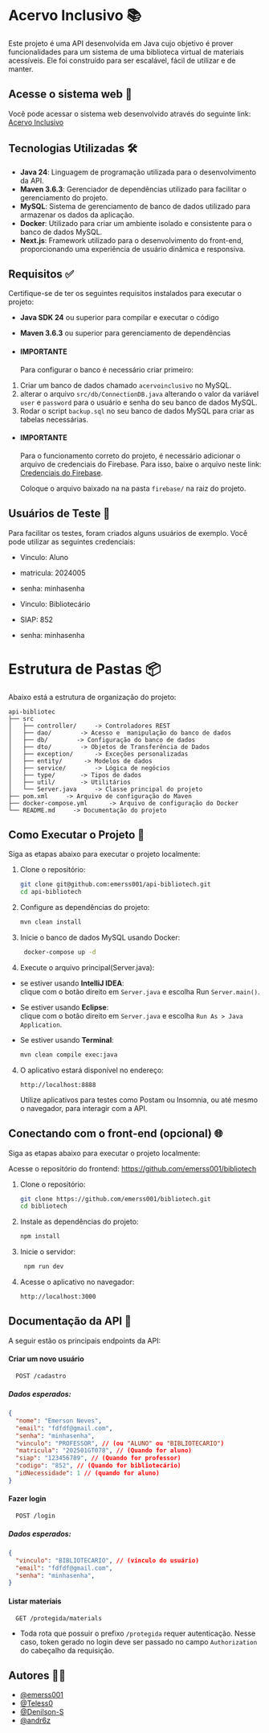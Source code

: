 # Acervo Inclusivo 📚

Este projeto é uma API desenvolvida em Java cujo objetivo é prover funcionalidades para um sistema de uma biblioteca virtual de materiais acessíveis. Ele foi construído para ser escalável, fácil de utilizar e de manter.

## Acesse o sistema web 🚀
Você pode acessar o sistema web desenvolvido através do seguinte link: [Acervo Inclusivo](https://bibliotech-indol.vercel.app/)

## Tecnologias Utilizadas 🛠️
- **Java 24**: Linguagem de programação utilizada para o desenvolvimento da API.
- **Maven 3.6.3**: Gerenciador de dependências utilizado para facilitar o gerenciamento do projeto.
- **MySQL**: Sistema de gerenciamento de banco de dados utilizado para armazenar os dados da aplicação.
- **Docker**: Utilizado para criar um ambiente isolado e consistente para o banco de dados MySQL.
- **Next.js**: Framework utilizado para o desenvolvimento do front-end, proporcionando uma experiência de usuário dinâmica e responsiva.

## Requisitos ✅

Certifique-se de ter os seguintes requisitos instalados para executar o projeto:
- **Java SDK 24** ou superior para compilar e executar o código
- **Maven 3.6.3** ou superior para gerenciamento de dependências

- #### IMPORTANTE
    Para configurar o banco é necessário criar primeiro:
1. Criar um banco de dados chamado `acervoinclusivo` no MySQL.
2. alterar o arquivo `src/db/ConnectionDB.java` alterando o valor da variável `user` e `password` para o usuário e senha do seu banco de dados MySQL.
3. Rodar o script `backup.sql` no seu banco de dados MySQL para criar as tabelas necessárias.

- #### IMPORTANTE
    Para o funcionamento correto do projeto, é necessário adicionar o arquivo de credenciais do Firebase. Para isso, baixe o arquivo neste link: [Credenciais do Firebase](https://drive.google.com/file/d/1lbruzToZYnOcFeDYSsjSeQiBxHwvmhiA/view?usp=sharing).
    
    Coloque o arquivo baixado na na pasta `firebase/` na raiz do projeto.

## Usuários de Teste 👤
Para facilitar os testes, foram criados alguns usuários de exemplo. Você pode utilizar as seguintes credenciais:

- Vinculo: Aluno
- matricula: 2024005
- senha: minhasenha


- Vinculo: Bibliotecário
- SIAP: 852
- senha: minhasenha

# Estrutura de Pastas 📦

Abaixo está a estrutura de organização do projeto:

```
api-bibliotec
├── src
│   ├── controller/     -> Controladores REST
│   ├── dao/        -> Acesso e  manipulação do banco de dados
│   ├── db/        -> Configuração do banco de dados
│   ├── dto/        -> Objetos de Transferência de Dados
│   ├── exception/      -> Exceções personalizadas
│   ├── entity/      -> Modelos de dados
│   ├── service/        -> Lógica de negócios
│   ├── type/       -> Tipos de dados
│   ├── util/       -> Utilitários
│   └── Server.java     -> Classe principal do projeto
├── pom.xml     -> Arquivo de configuração do Maven
├── docker-compose.yml      -> Arquivo de configuração do Docker
└── README.md     -> Documentação do projeto
```


## Como Executar o Projeto 🚀
Siga as etapas abaixo para executar o projeto localmente:

1. Clone o repositório:
    ```bash
    git clone git@github.com:emerss001/api-bibliotech.git
    cd api-bibliotech
    ```

2. Configure as dependências do projeto:
   ```bash
   mvn clean install
   ```

3. Inicie o banco de dados MySQL usando Docker:
   ```bash
    docker-compose up -d
    ```
4. Execute o arquivo principal(Server.java):
- se estiver usando **IntelliJ IDEA**:  
  clique com o botão direito em ```Server.java``` e escolha Run ```Server.main()```.


- Se estiver usando **Eclipse**:  
  clique com o botão direito em ```Server.java``` e escolha ```Run As > Java Application```.


- Se estiver usando **Terminal**:
    ```bash
    mvn clean compile exec:java
    ```


4. O aplicativo estará disponível no endereço:
   ```
   http://localhost:8888
   ```
    Utilize aplicativos para testes como Postam ou Insomnia, ou até mesmo o navegador, para interagir com a API.

## Conectando com o front-end (opcional) 🌐
Siga as etapas abaixo para executar o projeto localmente:

Acesse o repositório do frontend: https://github.com/emerss001/bibliotech

1. Clone o repositório:
    ```bash
    git clone https://github.com/emerss001/bibliotech.git
    cd bibliotech
    ```
2. Instale as dependências do projeto:
   ```bash
   npm install
   ```
3. Inicie o servidor:
   ```bash
    npm run dev
    ```
4. Acesse o aplicativo no navegador:
   ```
   http://localhost:3000
   ```



## Documentação da API 📖
A seguir estão os principais endpoints da API:

#### Criar um novo usuário

```
  POST /cadastro
```
##### Dados esperados:
```json lines
{
  "nome": "Emerson Neves",
  "email": "fdfdf@gmail.com",
  "senha": "minhasenha",
  "vinculo": "PROFESSOR", // (ou "ALUNO" ou "BIBLIOTECARIO")
  "matricula": "202501GT078", // (Quando for aluno)
  "siap": "123456789", // (Quando for professor)
  "codigo": "852", // (Quando for bibliotecário)
  "idNecessidade": 1 // (quando for aluno)
}
```

#### Fazer login

```
  POST /login
```
##### Dados esperados:
```json lines
{
  "vinculo": "BIBLIOTECARIO", // (vinculo do usuário)
  "email": "fdfdf@gmail.com",
  "senha": "minhasenha",
}
```

#### Listar materiais 

```
  GET /protegida/materials
```
- Toda rota que possuir o prefixo `/protegida` requer autenticação. Nesse caso, token gerado no login deve ser passado no campo `Authorization` do cabeçalho da requisição.

## Autores 👨‍💻
- [@emerss001](https://github.com/emerss001)
- [@Teless0](https://github.com/Teless0)
- [@Denilson-S](https://github.com/Denilson-S)
- [@andr6z](https://github.com/andr6z)    

